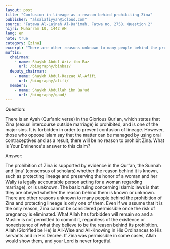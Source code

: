 ```yaml
---
layout: post
title: "Confusion in lineage as a reason behind prohibiting Zina"
publisher: "alsalafiyyah@icloud.com"
source: "Fatawa Al-Lajnah Al-Da'imah, Fatwa no. 2758, Question 2"
hijri: Muharram 10, 1442 AH
lang: en
note: true
category: [zina]
excerpt: "There are other reasons unknown to many people behind the prohibition of Zina and protecting lineage is only one of them. Even if we assume that it is the only reason, Zina cannot be considered permissible once the risk of pregnancy is eliminated."
muftis:
  chairman: 
    - name: Shaykh Abdul-Aziz ibn Baz
      url: /biography/binbaz/
  deputy_chairman:
    - name: Shaykh Abdul-Razzaq Al-Afifi
      url: /biography/afifi/
  members: 
    - name: Shaykh Abdullah ibn Qa'ud
      url: /biography/qaud/
---
```


Question: 

There is an Ayah (Qur'anic verse) in the Glorious Qur'an, which states that Zina (sexual intercourse outside marriage) is prohibited, and is one of the major sins. It is forbidden in order to prevent confusion of lineage. However, those who oppose Islam say that the matter can be managed by using oral contraceptives and as a result, there will be no reason to prohibit Zina. What is Your Eminence's answer to this claim?

Answer:

The prohibition of Zina is supported by evidence in the Qur'an, the Sunnah and Ijma' (consensus of scholars) whether the reason behind it is known, such as protecting lineage and preserving the honor of a woman and her Waliy (a legally accountable person acting for a woman regarding marriage), or is unknown. The basic ruling concerning Islamic laws is that they are obeyed whether the reason behind them is known or unknown. There are other reasons unknown to many people behind the prohibition of Zina and protecting lineage is only one of them. Even if we assume that it is the only reason, Zina cannot be considered permissible once the risk of pregnancy is eliminated. What Allah has forbidden will remain so and a Muslim is not permitted to commit it, regardless of the existence or nonexistence of what they believe to be the reason behind its prohibition. Allah (Glorified be He) is All-Wise and All-Knowing in His Ordinances to His servants and in His Decree. If Zina was permissible in some cases, Allah would show them, and your Lord is never forgetful.

